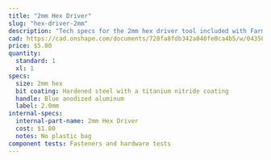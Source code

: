 ```yaml
---
title: "2mm Hex Driver"
slug: "hex-driver-2mm"
description: "Tech specs for the 2mm hex driver tool included with FarmBot Genesis. Visit [our shop](http://shop.farm.bot) to purchase parts."
cad: https://cad.onshape.com/documents/728fa8fdb342a040fe0ca4b5/w/0435033a7c78b02e71d0f721/e/18e761572bb1b5327e3e7374?configuration=List_1YbCkEGuphXQdz%3DDefault&renderMode=0&uiState=6255dde646b4a5023f0af00d
price: $5.00
quantity:
  standard: 1
  xl: 1
specs:
  size: 2mm hex
  bit coating: Hardened steel with a titanium nitride coating
  handle: Blue anodized aluminum
  label: 2.0mm
internal-specs:
  internal-part-name: 2mm Hex Driver
  cost: $1.80
  notes: No plastic bag
component tests: Fasteners and hardware tests
---
```

